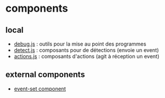 # components

## local 
* [debug.js](./debug/) : outils pour la mise au point des programmes
* [detect.js](./detect/) : composants pour de détections (envoie un event)
* [actions.js](./actions/) : composants d'actions (agit à réception un event)

## external components
* [event-set component](./event-set_component/)
